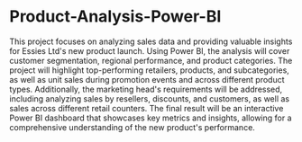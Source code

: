 # Product-Analysis-Power-BI

This project focuses on analyzing sales data and providing valuable insights for Essies Ltd's new product launch. Using Power BI, the analysis will cover customer segmentation, regional performance, and product categories. The project will highlight top-performing retailers, products, and subcategories, as well as unit sales during promotion events and across different product types. Additionally, the marketing head's requirements will be addressed, including analyzing sales by resellers, discounts, and customers, as well as sales across different retail counters. The final result will be an interactive Power BI dashboard that showcases key metrics and insights, allowing for a comprehensive understanding of the new product's performance.